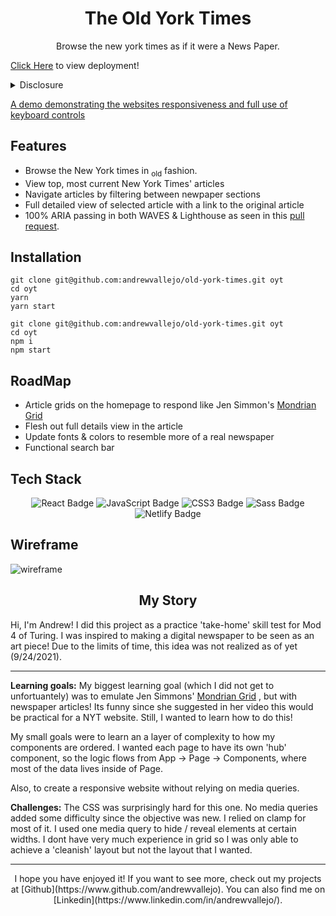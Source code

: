 
# <div align='center'> The Old York Times 
</div> 

<p align='center'> Browse the new york times as if it were a News Paper.</p>

[Click Here](https://oldyorktimes.netlify.app) to view deployment!

	

       
<details>
    <summary>Disclosure</summary>
	This is a practice "take-home" skill test given by Turing. It was meant to emulate a real life scenario for the technical section of a developer interview. It was a total of four days. 
</details>

[A demo demonstrating the websites responsiveness and full use of keyboard controls ](https://user-images.githubusercontent.com/17935770/134593793-67c715fc-0e69-442d-a98b-d4ceb11fe807.mov)

## Features

- Browse the New York times in <sub>old</sub> fashion.
- View top, most current New York Times' articles 
- Navigate articles by filtering between newpaper sections
- Full detailed view of selected article with a link to the original article
- 100% ARIA passing in both WAVES & Lighthouse as seen in this [pull request](https://github.com/andrewvallejo/old-york-times/pull/9).

## Installation

```szh 
git clone git@github.com:andrewvallejo/old-york-times.git oyt
cd oyt
yarn 
yarn start
```
```szh 
git clone git@github.com:andrewvallejo/old-york-times.git oyt
cd oyt
npm i  
npm start
```

## RoadMap

- Article grids on the homepage to respond like Jen Simmon's [Mondrian Grid](https://labs.jensimmons.com/2017/01-011C.html)
- Flesh out full details view in the article
- Update fonts & colors to resemble more of a real newspaper 
- Functional search bar

## Tech Stack

<div align='center'>  
<img src='https://img.shields.io/badge/React-61DAFB?logo=react&logoColor=000&style=flat-square' alt='React Badge'>
<img src='https://img.shields.io/badge/JavaScript-F7DF1E?logo=javascript&logoColor=000&style=flat-square' alt='JavaScript Badge'>
<img src='https://img.shields.io/badge/CSS3-1572B6?logo=css3&logoColor=fff&style=flat-square' alt='CSS3 Badge'>
<img src='https://img.shields.io/badge/Sass-C69?logo=sass&logoColor=fff&style=flat-square' alt='Sass Badge'> 
<img src= 'https://img.shields.io/badge/Netlify-00C7B7?logo=netlify&logoColor=fff&style=flat' alt='Netlify Badge'>
</div> 

## Wireframe 

![wireframe](https://user-images.githubusercontent.com/17935770/134707431-9b9e5e76-81e9-4a80-af5b-dcafed053315.png)


## <div align=center> My Story </div>

Hi, I'm Andrew! I did this project as a practice 'take-home' skill test for Mod 4 of Turing. I was inspired to making a digital newspaper to be seen as an art piece! Due to the limits of time, this idea was not realized as of yet (9/24/2021).  

--- 
**Learning goals:**  My biggest learning goal (which I did not get to unfortuantely) was to emulate Jen Simmons' [Mondrian Grid](https://labs.jensimmons.com/2017/01-011C.html) , but with newspaper articles! Its funny since she suggested in her video this would be practical for a NYT website. Still, I wanted to learn how to do this! 

My small goals were to learn an a layer of complexity to how my components are ordered. I wanted each page to have its own 'hub' component, so the logic flows from App -> Page -> Components, where most of the data lives inside of Page. 

Also, to create a responsive website without relying on media queries.

**Challenges:** The CSS was surprisingly hard for this one. No media queries added some difficulty since the objective was new. I relied on clamp for most of it. I used one media query to hide / reveal elements at certain widths. I dont have very much experience in grid so I was only able to achieve a 'cleanish' layout but not the layout that I wanted. 

---

<p align='center'>
I hope you have enjoyed it! If you want to see more, check out my projects at [Github](https://www.github.com/andrewvallejo). You can also find me on [Linkedin](https://www.linkedin.com/in/andrewvallejo/). </p>





